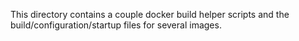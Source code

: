 This directory contains a couple docker build helper scripts and the build/configuration/startup files for several images.
